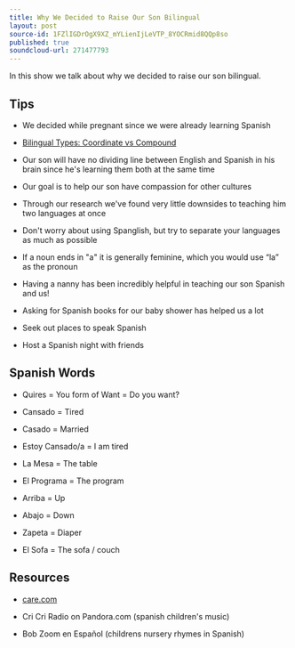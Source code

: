 ```yaml
---
title: Why We Decided to Raise Our Son Bilingual
layout: post
source-id: 1FZlIGDrOgX9XZ_mYLienIjLeVTP_8YOCRmid8QQp8so
published: true
soundcloud-url: 271477793
---
```

In this show we talk about why we decided to raise our son bilingual.

## **Tips**

* We decided while pregnant since we were already learning Spanish

* [Bilingual Types: Coordinate vs Compound](https://www.onehourtranslation.com/translation/blog/being-bilingual-types-bilingualism)

* Our son will have no dividing line between English and Spanish in his brain since he's learning them both at the same time

* Our goal is to help our son have compassion for other cultures

* Through our research we've found very little downsides to teaching him two languages at once

* Don't worry about using Spanglish, but try to separate your languages as much as possible

* If a noun ends in "a" it is generally feminine, which you would use “la” as the pronoun

* Having a nanny has been incredibly helpful in teaching our son Spanish and us!

* Asking for Spanish books for our baby shower has helped us a lot

* Seek out places to speak Spanish

* Host a Spanish night with friends

## **Spanish Words**

* Quires = You form of Want = Do you want?

* Cansado = Tired

* Casado = Married

* Estoy Cansado/a = I am tired

* La Mesa = The table

* El Programa = The program

* Arriba = Up

* Abajo = Down

* Zapeta = Diaper

* El Sofa = The sofa / couch

## **Resources**

* [care.com](http://breakingespanol.com/3/care.com)

* Cri Cri Radio on Pandora.com (spanish children's music)

* Bob Zoom en Español (childrens nursery rhymes in Spanish)

